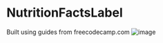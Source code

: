 # NutritionFactsLabel
Built using guides from freecodecamp.com
![image](https://github.com/Chiippss/NutritionFactsLabel/assets/163165280/6f8c0e58-1a28-45f2-a291-d58c3ec440a2)

